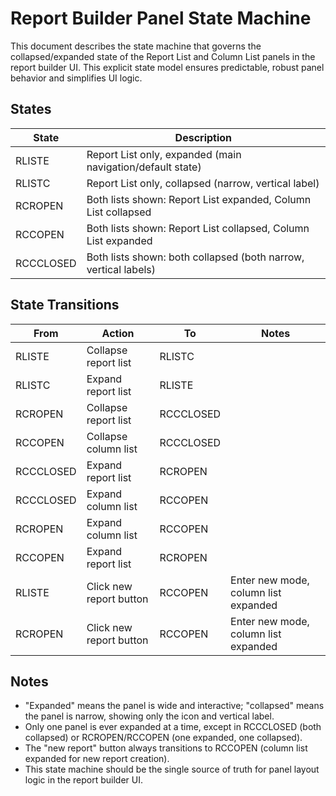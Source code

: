 # Report Builder Panel State Machine

This document describes the state machine that governs the collapsed/expanded state of the Report List and Column List panels in the report builder UI. This explicit state model ensures predictable, robust panel behavior and simplifies UI logic.

## States

| State      | Description                                                        |
|------------|--------------------------------------------------------------------|
| RLISTE     | Report List only, expanded (main navigation/default state)         |
| RLISTC     | Report List only, collapsed (narrow, vertical label)               |
| RCROPEN    | Both lists shown: Report List expanded, Column List collapsed      |
| RCCOPEN    | Both lists shown: Report List collapsed, Column List expanded      |
| RCCCLOSED  | Both lists shown: both collapsed (both narrow, vertical labels)    |

## State Transitions

| From      | Action                        | To         | Notes                                  |
|-----------|-------------------------------|------------|----------------------------------------|
| RLISTE    | Collapse report list          | RLISTC     |                                        |
| RLISTC    | Expand report list            | RLISTE     |                                        |
| RCROPEN   | Collapse report list          | RCCCLOSED  |                                        |
| RCCOPEN   | Collapse column list          | RCCCLOSED  |                                        |
| RCCCLOSED | Expand report list            | RCROPEN    |                                        |
| RCCCLOSED | Expand column list            | RCCOPEN    |                                        |
| RCROPEN   | Expand column list            | RCCOPEN    |                                        |
| RCCOPEN   | Expand report list            | RCROPEN    |                                        |
| RLISTE    | Click new report button       | RCCOPEN    | Enter new mode, column list expanded   |
| RCROPEN   | Click new report button       | RCCOPEN    | Enter new mode, column list expanded   |

## Notes
- "Expanded" means the panel is wide and interactive; "collapsed" means the panel is narrow, showing only the icon and vertical label.
- Only one panel is ever expanded at a time, except in RCCCLOSED (both collapsed) or RCROPEN/RCCOPEN (one expanded, one collapsed).
- The "new report" button always transitions to RCCOPEN (column list expanded for new report creation).
- This state machine should be the single source of truth for panel layout logic in the report builder UI. 